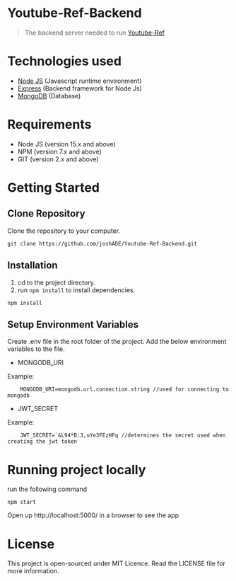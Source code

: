 # Youtube-Ref-Backend
> The backend server needed to run [Youtube-Ref](https://github.com/joshADE/Youtube-Ref-Frontend)


# Technologies used
* [Node JS](https://nodejs.org/en/) (Javascript runtime environment)
* [Express](https://expressjs.com/) (Backend framework for Node Js)
* [MongoDB](https://www.mongodb.com/) (Database)

# Requirements

* Node JS (version 15.x and above)
* NPM (version 7.x and above)
* GIT (version 2.x and above)

# Getting Started

## Clone Repository

Clone the repository to your computer.


```
git clone https://github.com/joshADE/Youtube-Ref-Backend.git
```

## Installation

1. cd to the project directory.
2. run `npm install` to install dependencies.

```
npm install
```

## Setup Environment Variables

Create .env file in the root folder of the project. Add the below environment variables to the file.

* MONGODB_URI

Example:
```
    MONGODB_URI=mongodb.url.connection.string //used for connecting to mongodb
```

* JWT_SECRET

Example:
```
    JWT_SECRET=`&L94*B:3,uYe3FEzHFq //determines the secret used when creating the jwt token
```

# Running project locally

run the following command

```
npm start

```

Open up http://localhost:5000/ in a browser to see the app


# License

This project is open-sourced under MIT Licence. Read the LICENSE file for more information.

